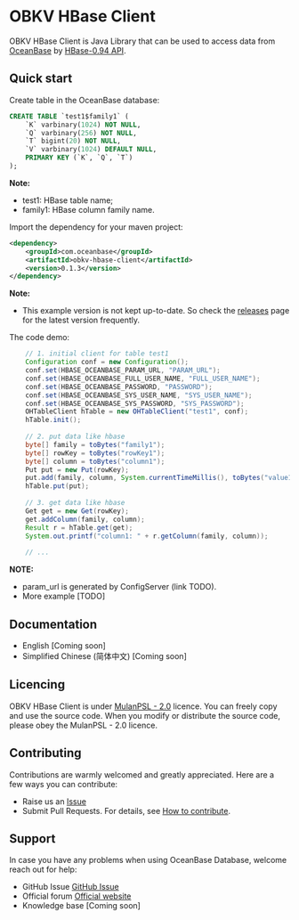 # OBKV HBase Client
OBKV HBase Client is Java Library that can be used to access data from [OceanBase](https://github.com/oceanbase/oceanbase) by [HBase-0.94 API](https://svn.apache.org/repos/asf/hbase/hbase.apache.org/trunk/0.94/apidocs/index.html).

## Quick start

Create table in the OceanBase database:

``` sql
CREATE TABLE `test1$family1` (
    `K` varbinary(1024) NOT NULL,
    `Q` varbinary(256) NOT NULL,
    `T` bigint(20) NOT NULL,
    `V` varbinary(1024) DEFAULT NULL,
    PRIMARY KEY (`K`, `Q`, `T`)
);
```
**Note:**
* test1: HBase table name;
* family1: HBase column family name.

Import the dependency for your maven project:
``` xml
<dependency>
    <groupId>com.oceanbase</groupId>
    <artifactId>obkv-hbase-client</artifactId>
    <version>0.1.3</version>
</dependency>
```
**Note:**
* This example version is not kept up-to-date. So check the [releases](https://github.com/oceanbase/obkv-hbase-client-java/releases) page for the latest version frequently.

The code demo:
``` java
    // 1. initial client for table test1
    Configuration conf = new Configuration();
    conf.set(HBASE_OCEANBASE_PARAM_URL, "PARAM_URL");
    conf.set(HBASE_OCEANBASE_FULL_USER_NAME, "FULL_USER_NAME");
    conf.set(HBASE_OCEANBASE_PASSWORD, "PASSWORD");
    conf.set(HBASE_OCEANBASE_SYS_USER_NAME, "SYS_USER_NAME");
    conf.set(HBASE_OCEANBASE_SYS_PASSWORD, "SYS_PASSWORD");
    OHTableClient hTable = new OHTableClient("test1", conf);
    hTable.init();
    
    // 2. put data like hbase
    byte[] family = toBytes("family1");
    byte[] rowKey = toBytes("rowKey1");
    byte[] column = toBytes("column1");
    Put put = new Put(rowKey);
    put.add(family, column, System.currentTimeMillis(), toBytes("value1"));
    hTable.put(put);
    
    // 3. get data like hbase
    Get get = new Get(rowKey);
    get.addColumn(family, column);
    Result r = hTable.get(get);
    System.out.printf("column1: " + r.getColumn(family, column));
    
    // ...
```
**NOTE:**
* param_url is generated by ConfigServer (link TODO).
* More example [TODO]
## Documentation

- English [Coming soon]
- Simplified Chinese (简体中文) [Coming soon]

## Licencing

OBKV HBase Client is under [MulanPSL - 2.0](http://license.coscl.org.cn/MulanPSL2) licence. You can freely copy and use the source code. When you modify or distribute the source code, please obey the MulanPSL - 2.0 licence.

## Contributing

Contributions are warmly welcomed and greatly appreciated. Here are a few ways you can contribute:

- Raise us an [Issue](https://github.com/oceanbase/obkv-hbase-client-java/issues)
- Submit Pull Requests. For details, see [How to contribute](CONTRIBUTING.md).

## Support

In case you have any problems when using OceanBase Database, welcome reach out for help:

- GitHub Issue [GitHub Issue](https://github.com/oceanbase/obkv-hbase-client-java/issues)
- Official forum [Official website](https://open.oceanbase.com)
- Knowledge base [Coming soon]


